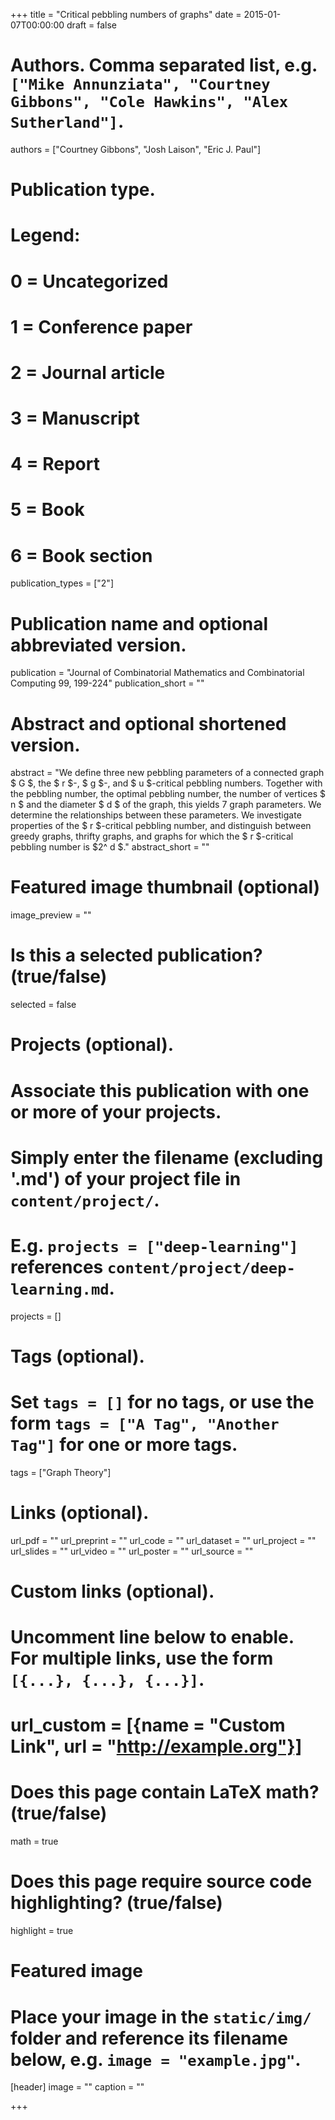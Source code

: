 +++
title = "Critical pebbling numbers of graphs"
date = 2015-01-07T00:00:00
draft = false

# Authors. Comma separated list, e.g. `["Mike Annunziata", "Courtney Gibbons", "Cole Hawkins", "Alex Sutherland"]`.
authors = ["Courtney Gibbons", "Josh Laison", "Eric J. Paul"]

# Publication type.
# Legend:
# 0 = Uncategorized
# 1 = Conference paper
# 2 = Journal article
# 3 = Manuscript
# 4 = Report
# 5 = Book
# 6 = Book section
publication_types = ["2"]

# Publication name and optional abbreviated version.
publication = "Journal of Combinatorial Mathematics and Combinatorial Computing 99, 199-224"
publication_short = ""

# Abstract and optional shortened version.
abstract = "We define three new pebbling parameters of a connected graph $ G $, the $ r $-, $ g $-, and $ u $-critical pebbling numbers. Together with the pebbling number, the optimal pebbling number, the number of vertices $ n $ and the diameter $ d $ of the graph, this yields 7 graph parameters. We determine the relationships between these parameters. We investigate properties of the $ r $-critical pebbling number, and distinguish between greedy graphs, thrifty graphs, and graphs for which the $ r $-critical pebbling number is $2^ d $."
abstract_short = ""

# Featured image thumbnail (optional)
image_preview = ""

# Is this a selected publication? (true/false)
selected = false

# Projects (optional).
#   Associate this publication with one or more of your projects.
#   Simply enter the filename (excluding '.md') of your project file in `content/project/`.
#   E.g. `projects = ["deep-learning"]` references `content/project/deep-learning.md`.
projects = []

# Tags (optional).
#   Set `tags = []` for no tags, or use the form `tags = ["A Tag", "Another Tag"]` for one or more tags.
tags = ["Graph Theory"]

# Links (optional).
url_pdf = ""
url_preprint = ""
url_code = ""
url_dataset = ""
url_project = ""
url_slides = ""
url_video = ""
url_poster = ""
url_source = ""

# Custom links (optional).
#   Uncomment line below to enable. For multiple links, use the form `[{...}, {...}, {...}]`.
# url_custom = [{name = "Custom Link", url = "http://example.org"}]

# Does this page contain LaTeX math? (true/false)
math = true

# Does this page require source code highlighting? (true/false)
highlight = true

# Featured image
# Place your image in the `static/img/` folder and reference its filename below, e.g. `image = "example.jpg"`.
[header]
image = ""
caption = ""

+++

